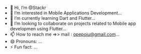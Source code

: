 - 👋 Hi, I’m @Stackr
- 👀 I’m interested in Mobile Applications Development...
- 🌱 I’m currently learning Dart and Flutter...
- 💞️ I’m looking to collaborate on projects related to Mobile app developmen using Flutter...
- 📫 How to reach me =>> mail : opepoju@gmail.com...
- 😄 Pronouns: ...
- ⚡ Fun fact: ...

<!---
Homines-Solitarius/Homines-Solitarius is a ✨ special ✨ repository because its `README.md` (this file) appears on your GitHub profile.
You can click the Preview link to take a look at your changes.
--->
